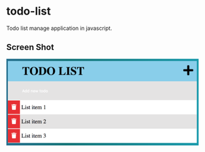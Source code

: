 # todo-list

Todo list manage application in javascript.

## Screen Shot

![screenshot](Screenshot.png)